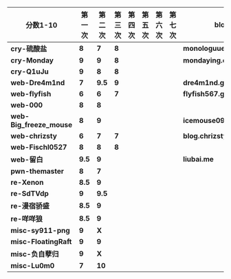 | **分数1-10** | **第一次** | **第二次** | **第三次** | **第四次** | **第五次** | **第六次** | **第七次** | **blog** |
| --- | --- | --- | --- | --- | --- | --- | --- | --- |
| **cry-硫酸盐** | **8** | **7** |  **8** |  |  |  |  | **monologuue.blog** |
| **cry-Monday** | **9** | **9** |  **8** |  |  |  |  | **mondaying.cn** |
| **cry-Q1uJu** | **9** | **8** |  **8** |  |  |  |  |  |
| **web-Dre4m1nd** | **7** | **9.5** | **9** |  |  |  |  | **dre4m1nd.github.io** |
| **web-flyfish** | **6** | **6** | **7** |  |  |  |  | **flyfish567.github.io** |
| **web-000** | **8** | **8** |  |  |  |  |  |  |
| **web-Big_freeze_mouse** | **8** | **9** |  |  |  |  |  | **icemouse094.github.io** |
| **web-chrizsty** | **6** | **7** | **7** |  |  |  |  | **blog.chrizsty.cn** |
| **web-Fischl0527** | **8** | **8** | **8** |  |  |  |  |  |
| **web-留白** | **9.5** | **9** |  |  |  |  |  | **liubai.me** |
| **pwn-themaster** | **8** | **7** |  |  |  |  |  |  |
| **re-Xenon** | **8.5** | **9** |  |  |  |  |  |  |
| **re-SdTVdp** | **9** | **9.5** |  |  |  |  |  |  |
| **re-漫宿骄盛** | **8.5** | **9** |  |  |  |  |  |  |
| **re-咩咩狼** | **8.5** | **9** |  |  |  |  |  |  |
| **misc-sy911-png** | **9** | **X** |  |  |  |  |  |  |
| **misc-FloatingRaft** | **9** | **9** |  |  |  |  |  |  |
| **misc-负自孽归** | **9** | **X** |  |  |  |  |  |  |
| **misc-Lu0m0** | **7** | **10** |  |  |  |  |  |  |
